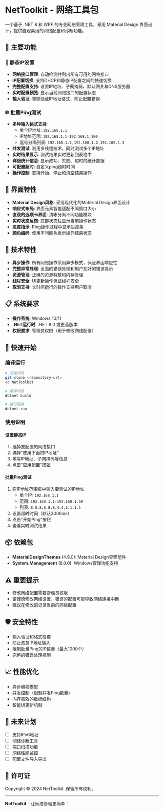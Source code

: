 # NetToolkit - 网络工具包

一个基于 .NET 8 和 WPF 的专业网络管理工具，采用 Material Design 界面设计，提供直观易用的网络配置和诊断功能。

## 🚀 主要功能

### 📡 静态IP设置
- **网络接口管理**: 自动检测并列出所有可用的网络接口
- **IP配置切换**: 支持DHCP和静态IP配置之间的快速切换
- **完整配置支持**: 设置IP地址、子网掩码、默认网关和DNS服务器
- **实时配置预览**: 显示当前网络接口的配置状态
- **输入验证**: 智能验证IP地址格式，防止配置错误

### 🌐 批量Ping测试
- **多种输入格式支持**:
  - 单个IP地址: `192.168.1.1`
  - IP地址范围: `192.168.1.1-192.168.1.100`
  - 逗号分隔列表: `192.168.1.1,192.168.1.2,192.168.1.3`
- **并发测试**: 利用多线程技术，同时测试多个IP地址
- **实时结果显示**: 测试结果实时更新到表格中
- **详细统计信息**: 显示成功、失败、超时的统计数据
- **可配置超时**: 自定义ping超时时间
- **操作控制**: 支持开始、停止和清空结果操作

## 🎨 界面特性

- **Material Design风格**: 采用现代化的Material Design界面设计
- **响应式布局**: 界面元素智能适配不同窗口大小
- **直观的选项卡界面**: 清晰分离不同功能模块
- **实时状态反馈**: 底部状态栏显示当前操作状态
- **进度指示**: Ping操作过程中显示进度条
- **颜色编码**: 使用不同颜色表示操作结果状态

## 🔧 技术特性

- **异步操作**: 所有网络操作采用异步模式，保证界面响应性
- **完整异常处理**: 全面的错误处理和用户友好的错误提示
- **资源管理**: 正确的资源释放和内存管理
- **线程安全**: UI更新操作保证线程安全
- **取消支持**: 长时间运行的操作支持用户取消

## 📋 系统要求

- **操作系统**: Windows 10/11
- **.NET运行时**: .NET 8.0 或更高版本
- **权限要求**: 管理员权限（用于修改网络配置）

## 🚀 快速开始

### 编译运行
```bash
# 克隆项目
git clone <repository-url>
cd NetToolkit

# 编译项目
dotnet build

# 运行程序
dotnet run
```

### 使用说明

#### 设置静态IP
1. 选择要配置的网络接口
2. 选择"使用下面的IP地址"
3. 填写IP地址、子网掩码等信息
4. 点击"应用配置"按钮

#### 批量Ping测试
1. 在IP地址范围框中输入要测试的IP地址
   - 单个IP: `192.168.1.1`
   - 范围: `192.168.1.1-192.168.1.50`
   - 列表: `8.8.8.8,8.8.4.4,1.1.1.1`
2. 设置超时时间（默认3000ms）
3. 点击"开始Ping"按钮
4. 查看实时测试结果

## 📦 依赖包

- **MaterialDesignThemes** (4.9.0): Material Design界面组件
- **System.Management** (8.0.0): Windows管理功能支持

## ⚠️ 重要提示

- 修改网络配置需要管理员权限
- 请谨慎修改网络设置，错误的配置可能导致网络连接中断
- 建议在修改前记录当前的网络配置

## 🛡️ 安全特性

- 输入验证和格式检查
- 防止恶意IP地址输入
- 限制批量Ping的IP数量（最大1000个）
- 完整的错误处理机制

## 📈 性能优化

- 异步编程模型
- 并发控制（限制并发Ping数量）
- 内存高效的数据结构
- 智能UI更新机制

## 🔮 未来计划

- [ ] 支持IPv6地址
- [ ] 网络诊断工具
- [ ] 端口扫描功能
- [ ] 网络性能监控
- [ ] 配置文件导入导出

## 📄 许可证

Copyright © 2024 NetToolkit. 保留所有权利。

---

**NetToolkit** - 让网络管理更简单！
